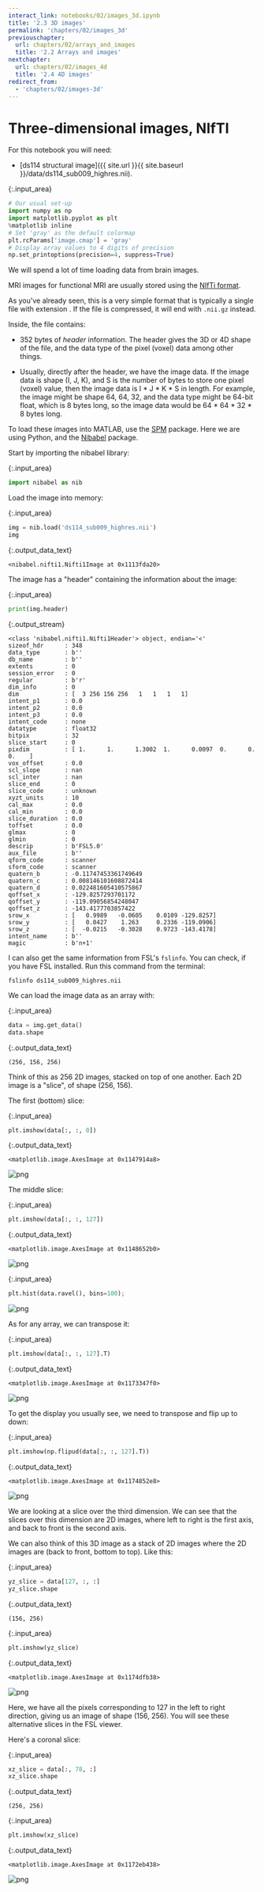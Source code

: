 ```yaml
---
interact_link: notebooks/02/images_3d.ipynb
title: '2.3 3D images'
permalink: 'chapters/02/images_3d'
previouschapter:
  url: chapters/02/arrays_and_images
  title: '2.2 Arrays and images'
nextchapter:
  url: chapters/02/images_4d
  title: '2.4 4D images'
redirect_from:
  - 'chapters/02/images-3d'
---
```


# Three-dimensional images, NIfTI

For this notebook you will need:

* [ds114 structural image]({{ site.url }}{{ site.baseurl }}/data/ds114_sub009_highres.nii).




{:.input_area}
```python
# Our usual set-up
import numpy as np
import matplotlib.pyplot as plt
%matplotlib inline
# Set 'gray' as the default colormap
plt.rcParams['image.cmap'] = 'gray'
# Display array values to 4 digits of precision
np.set_printoptions(precision=4, suppress=True)
```


We will spend a lot of time loading data from brain images.

MRI images for functional MRI are usually stored using the [NIfTi
format](https://nifti.nimh.nih.gov/nifti-1).

As you've already seen, this is a very simple format that is typically a
single file with extension .  If the file is compressed, it will end with
`.nii.gz` instead.

Inside, the file contains:

* 352 bytes of *header* information.  The header gives the 3D or 4D shape of
  the file, and the data type of the pixel (voxel) data among other things.

* Usually, directly after the header, we have the image data.  If the image
  data is shape (I, J, K), and S is the number of bytes to store one pixel
  (voxel) value, then the image data is I \* J \* K \* S in length.  For
  example, the image might be shape 64, 64, 32, and the data type might be
  64-bit float, which is 8 bytes long, so the image data would be 64 \* 64 \*
  32 \* 8 bytes long.

To load these images into MATLAB, use the
[SPM](http://www.fil.ion.ucl.ac.uk/spm/) package.  Here we are using Python,
and the [Nibabel](http://nipy.org/nibabel) package.

Start by importing the nibabel library:



{:.input_area}
```python
import nibabel as nib
```


Load the image into memory:



{:.input_area}
```python
img = nib.load('ds114_sub009_highres.nii')
img
```





{:.output_data_text}
```
<nibabel.nifti1.Nifti1Image at 0x1113fda20>
```



The image has a "header" containing the information about the image:



{:.input_area}
```python
print(img.header)
```


{:.output_stream}
```
<class 'nibabel.nifti1.Nifti1Header'> object, endian='<'
sizeof_hdr      : 348
data_type       : b''
db_name         : b''
extents         : 0
session_error   : 0
regular         : b'r'
dim_info        : 0
dim             : [  3 256 156 256   1   1   1   1]
intent_p1       : 0.0
intent_p2       : 0.0
intent_p3       : 0.0
intent_code     : none
datatype        : float32
bitpix          : 32
slice_start     : 0
pixdim          : [ 1.      1.      1.3002  1.      0.0097  0.      0.      0.    ]
vox_offset      : 0.0
scl_slope       : nan
scl_inter       : nan
slice_end       : 0
slice_code      : unknown
xyzt_units      : 10
cal_max         : 0.0
cal_min         : 0.0
slice_duration  : 0.0
toffset         : 0.0
glmax           : 0
glmin           : 0
descrip         : b'FSL5.0'
aux_file        : b''
qform_code      : scanner
sform_code      : scanner
quatern_b       : -0.11747453361749649
quatern_c       : 0.008146101608872414
quatern_d       : 0.022481605410575867
qoffset_x       : -129.8257293701172
qoffset_y       : -119.09056854248047
qoffset_z       : -143.4177703857422
srow_x          : [   0.9989   -0.0605    0.0109 -129.8257]
srow_y          : [   0.0427    1.263     0.2336 -119.0906]
srow_z          : [  -0.0215   -0.3028    0.9723 -143.4178]
intent_name     : b''
magic           : b'n+1'

```

I can also get the same information from FSL's `fslinfo`. You can check, if
you have FSL installed.  Run this command from the terminal:

```
fslinfo ds114_sub009_highres.nii
```

We can load the image data as an array with:



{:.input_area}
```python
data = img.get_data()
data.shape
```





{:.output_data_text}
```
(256, 156, 256)
```



Think of this as 256 2D images, stacked on top of one another.  Each 2D image
is a "slice", of shape (256, 156).

The first (bottom) slice:



{:.input_area}
```python
plt.imshow(data[:, :, 0])
```





{:.output_data_text}
```
<matplotlib.image.AxesImage at 0x1147914a8>
```




![png](../../images/chapters/02/images_3d_12_1.png)


The middle slice:



{:.input_area}
```python
plt.imshow(data[:, :, 127])
```





{:.output_data_text}
```
<matplotlib.image.AxesImage at 0x1148652b0>
```




![png](../../images/chapters/02/images_3d_14_1.png)




{:.input_area}
```python
plt.hist(data.ravel(), bins=100);
```



![png](../../images/chapters/02/images_3d_15_0.png)


As for any array, we can transpose it:



{:.input_area}
```python
plt.imshow(data[:, :, 127].T)
```





{:.output_data_text}
```
<matplotlib.image.AxesImage at 0x1173347f0>
```




![png](../../images/chapters/02/images_3d_17_1.png)


To get the display you usually see, we need to transpose and flip up to down:



{:.input_area}
```python
plt.imshow(np.flipud(data[:, :, 127].T))
```





{:.output_data_text}
```
<matplotlib.image.AxesImage at 0x1174852e8>
```




![png](../../images/chapters/02/images_3d_19_1.png)


We are looking at a slice over the third dimension.  We can see that the slices over this dimension are 2D images, where left to right is the first axis, and back to front is the second axis.

We can also think of this 3D image as a stack of 2D images where the 2D images are (back to front, bottom to top).   Like this:



{:.input_area}
```python
yz_slice = data[127, :, :]
yz_slice.shape
```





{:.output_data_text}
```
(156, 256)
```





{:.input_area}
```python
plt.imshow(yz_slice)
```





{:.output_data_text}
```
<matplotlib.image.AxesImage at 0x1174dfb38>
```




![png](../../images/chapters/02/images_3d_23_1.png)


Here, we have all the pixels corresponding to 127 in the left to right
direction, giving us an image of shape (156, 256).  You will see these
alternative slices in the FSL viewer.

Here's a coronal slice:



{:.input_area}
```python
xz_slice = data[:, 78, :]
xz_slice.shape
```





{:.output_data_text}
```
(256, 256)
```





{:.input_area}
```python
plt.imshow(xz_slice)
```





{:.output_data_text}
```
<matplotlib.image.AxesImage at 0x1172eb438>
```




![png](../../images/chapters/02/images_3d_26_1.png)

